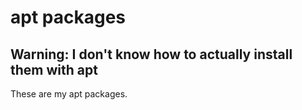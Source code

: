 # apt packages
## Warning: I don't know how to actually install them with apt
These are my apt packages.

